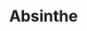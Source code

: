 ---
codehost: https://github.com/https://github.com/absinthe-graphql
logohandle: absinthe-graphql
slack: https://elixir-slackin.herokuapp.com/
sort: absinthe
title: Absinthe
website: http://absinthe-graphql.org/
---